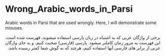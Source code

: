 # Wrong_Arabic_words_in_Parsi
Arabic words in Parsi that are used wrongly. Here, I will demonstrate some misuses.

<p dir="rtl">برخی از واژگان عربی که به اشتباه در زبان پارسی استفاده میشوند، فهرست شده است. این فهرست به مرور زمان کاملتر میشود.
پارسی (فارسی) صحبت کنیم، و به جای واژگان عربی از برابر های فارسی آنها استفاده کنیم، هرچند که به گوش شما کمتر رسیده باشد.</p>
